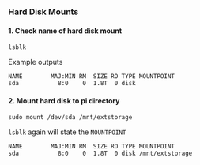 ### Hard Disk Mounts

#### 1. Check name of hard disk mount
```
lsblk
```
Example outputs
```
NAME        MAJ:MIN RM  SIZE RO TYPE MOUNTPOINT
sda           8:0    0  1.8T  0 disk 
```

#### 2. Mount hard disk to pi directory
```
sudo mount /dev/sda /mnt/extstorage
```
`lsblk` again will state the `MOUNTPOINT`
```
NAME        MAJ:MIN RM  SIZE RO TYPE MOUNTPOINT
sda           8:0    0  1.8T  0 disk /mnt/extstorage
```
